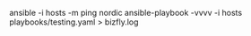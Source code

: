 ansible -i hosts -m ping nordic
ansible-playbook -vvvv -i hosts playbooks/testing.yaml > bizfly.log
